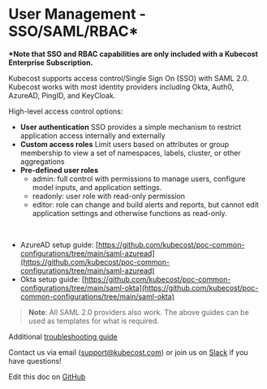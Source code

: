 User Management - SSO/SAML/RBAC*
================================

__*Note that SSO and RBAC capabilities are only included with a Kubecost Enterprise Subscription.__

Kubecost supports access control/Single Sign On (SSO) with SAML 2.0. Kubecost works with most identity providers including Okta, Auth0, AzureAD, PingID, and KeyCloak.

High-level access control options:

* **User authentication** SSO provides a simple mechanism to restrict application access internally and externally
* **Custom access roles** Limit users based on attributes or group membership to view a set of namespaces, labels, cluster, or other aggregations
* **Pre-defined user roles**
    * admin: full control with permissions to manage users, configure model inputs, and application settings.
    * readonly: user role with read-only permission
    * editor: role can change and build alerts and reports, but cannot edit application settings and otherwise functions as read-only.

<br/>

- AzureAD setup guide: [https://github.com/kubecost/poc-common-configurations/tree/main/saml-azuread](https://github.com/kubecost/poc-common-configurations/tree/main/saml-azuread)
- Okta setup guide: [https://github.com/kubecost/poc-common-configurations/tree/main/saml-okta](https://github.com/kubecost/poc-common-configurations/tree/main/saml-okta)

 > **Note**: All SAML 2.0 providers also work. The above guides can be used as templates for what is required.

Additional [troubleshooting guide](https://docs.google.com/document/d/1cgns9_jHQy5GFB2Yzd3Qlyd-owlbLqVi9Ti6IuCYCJE)

Contact us via email (<support@kubecost.com>) or join us on [Slack](https://join.slack.com/t/kubecost/shared_invite/zt-1dz4a0bb4-InvSsHr9SQsT_D5PBle2rw) if you have questions!

Edit this doc on [GitHub](https://github.com/kubecost/docs/blob/main/user-management.md)

<!--- {"article":"4407595985047","section":"4402815636375","permissiongroup":"1500001277122"} --->
